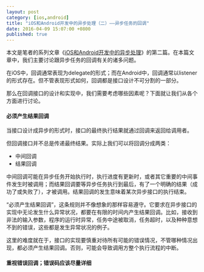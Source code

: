 ```yaml
---
layout: post
category: [ios,android]
title: "iOS和Android开发中的异步处理（二）——异步任务的回调"
date: 2016-04-09 15:07:00 +0800
published: true
---
```


本文是笔者的系列文章《[iOS和Android开发中的异步处理](/posts/blog-series-async-task-1.html)》的第二篇。在本篇文章中，我们主要讨论跟异步任务的回调有关的诸多问题。

在iOS中，回调通常表现为delegate的形式；而在Android中，回调通常以listener的形式存在。但不管表现形式如何，回调都是接口设计不可分割的一部分。

<!--more-->

那么在回调接口的设计和实现中，我们需要考虑哪些因素呢？下面就让我们从各个方面进行讨论。

#### 必须产生结果回调

当接口设计成异步的形式时，接口的最终执行结果就通过回调来返回给调用者。

但回调接口并不总是传递最终结果。实际上我们可以将回调分成两类：

* 中间回调
* 结果回调

中间回调可能在异步任务开始执行时，执行进度有更新时，或者其它重要的中间事件发生时被调用；而结果回调要等异步任务执行到最后，有了一个明确的结果（成功了或失败了），才被调用。结果回调的发生意味着某次异步接口的执行结束。

“必须产生结果回调”，这条规则并不像想象的那样容易遵守。它要求在异步接口的实现中无论发生什么异常状况，都要在有限的时间内产生结果回调。比如，接收到非法的输入参数，程序的运行时异常，任务中途被取消，任务超时，以及种种意想不到的错误，这些都是发生异常状况的例子。

这里的难度就在于，接口的实现要慎重对待所有可能的错误情况，不管哪种情况出现，都必须产生结果回调。否则，可能会导致调用方整个执行流程的中断。


#### 重视错误回调；错误码应该尽量详细


